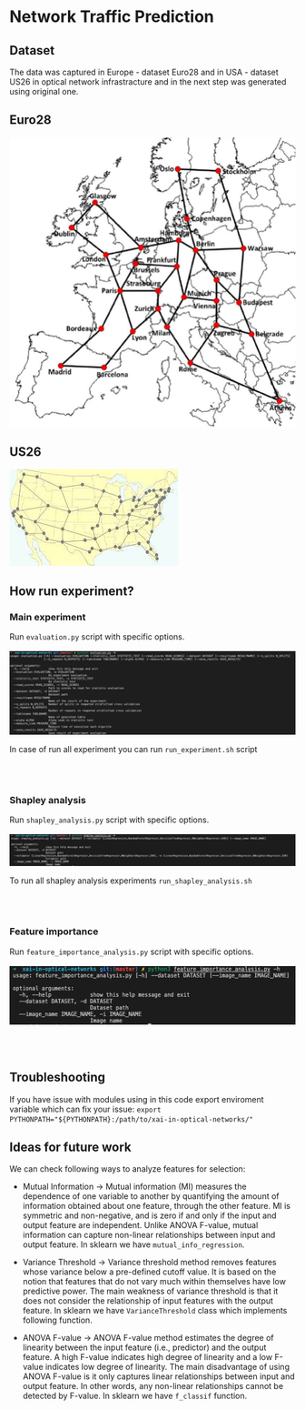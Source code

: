 # Network Traffic Prediction

## Dataset
The data was captured in Europe - dataset Euro28 and in USA - dataset US26 in optical network infrastracture and in the next step was generated using original one.

## Euro28

![euro28](./images/euro28.png)

## US26

![us26](./images/us26.png)

## How run experiment?
### Main experiment
Run `evaluation.py` script with specific options.
<br></br>
![usage](./images/usage.png)

In case of run all experiment you can run `run_experiment.sh` script

<br></br>

### Shapley analysis
Run `shapley_analysis.py` script with specific options.
<br></br>
![shapley](./images/shapley_analysis.png)

To run all shapley analysis experiments `run_shapley_analysis.sh`

<br></br>

### Feature importance
Run `feature_importance_analysis.py` script with specific options.
<br></br>
![feature_importance](./images/feature_importance_analysis.png)

<br></br>

## Troubleshooting
If you have issue with modules using in this code export enviroment variable which can fix your issue:
`export PYTHONPATH="${PYTHONPATH}:/path/to/xai-in-optical-networks/" `
## Ideas for future work
We can check following ways to analyze features for selection:

* Mutual Information -> Mutual information (MI) measures the dependence of one variable to another by quantifying the amount of information obtained about one feature, through the other feature. MI is symmetric and non-negative, and is zero if and only if the input and output feature are independent. Unlike ANOVA F-value, mutual information can capture non-linear relationships between input and output feature. In sklearn we have `mutual_info_regression`.
  
* Variance Threshold -> Variance threshold method removes features whose variance below a pre-defined cutoff value. It is based on the notion that features that do not vary much within themselves have low predictive power. The main weakness of variance threshold is that it does not consider the relationship of input features with the output feature. In sklearn we have `VarianceThreshold` class which implements following function.
  
* ANOVA F-value -> ANOVA F-value method estimates the degree of linearity between the input feature (i.e., predictor) and the output feature. A high F-value indicates high degree of linearity and a low F-value indicates low degree of linearity. The main disadvantage of using ANOVA F-value is it only captures linear relationships between input and output feature. In other words, any non-linear relationships cannot be detected by F-value. In sklearn we have `f_classif` function.
